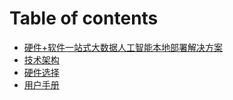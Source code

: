 # Table of contents

* [硬件+软件一站式大数据人工智能本地部署解决方案](README.md)
* [技术架构](ji-shu-jia-gou.md)
* [硬件选择](ying-jian-xuan-ze.md)
* [用户手册](yong-hu-shou-ce.md)
